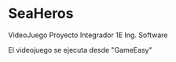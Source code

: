 # SeaHeros
VideoJuego
Proyecto Integrador 1E Ing. Software

El videojuego se ejecuta desde "GameEasy"

